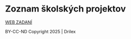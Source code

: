 # Zoznam školských projektov

[WEB ZADANÍ](mirka.valik.sk/programovanie/)

BY-CC-ND Copyright 2025 | Drilex
